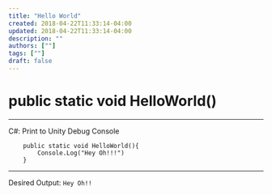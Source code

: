 ```yaml
---
title: "Hello World"
created: 2018-04-22T11:33:14-04:00
updated: 2018-04-22T11:33:14-04:00
description: ""
authors: [""]
tags: [""]
draft: false
---
```

# public static void HelloWorld()
---
C#: Print to Unity Debug Console
```
    public static void HelloWorld(){
        Console.Log("Hey Oh!!!")
    }
```
---
Desired Output: `Hey Oh!!`
